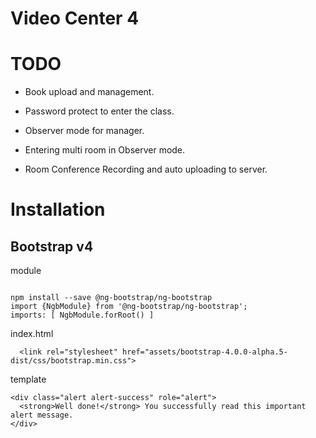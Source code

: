 # Video Center 4

# TODO

* Book upload and management.

* Password protect to enter the class.

* Observer mode for manager.
* Entering multi room in Observer mode.

* Room Conference Recording and auto uploading to server.




# Installation



## Bootstrap v4

module
````

npm install --save @ng-bootstrap/ng-bootstrap
import {NgbModule} from '@ng-bootstrap/ng-bootstrap';
imports: [ NgbModule.forRoot() ]

````


index.html
````
  <link rel="stylesheet" href="assets/bootstrap-4.0.0-alpha.5-dist/css/bootstrap.min.css">
````

template
````
<div class="alert alert-success" role="alert">
  <strong>Well done!</strong> You successfully read this important alert message.
</div>
````
